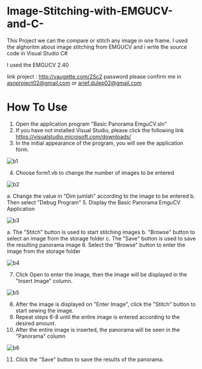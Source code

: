 # Image-Stitching-with-EMGUCV-and-C-
This Project we can the compare or stitch any image in one frame. I used the alghoritm about image stitching from EMGUCV and i write the source code in Visual Studio C#

I used the EMGUCV 2.40 

link project : http://vaugette.com/2Sc2
password please confirm me in asnproject02@gmail.com or arief.dulep02@gmail.com

# How To Use
1. Open the application program "Basic Panorama EmguCV.sln"
2. If you have not installed Visual Studio, please click the following link           https://visualstudio.microsoft.com/downloads/
3. In the initial appearance of the program, you will see the application form.

![b1](https://user-images.githubusercontent.com/49858542/69833147-9a1f6600-1264-11ea-9624-69b98c7fd1f7.jpg)

4. Choose form1.vb to change the number of images to be entered

![b2](https://user-images.githubusercontent.com/49858542/69833148-9a1f6600-1264-11ea-8ba2-2761e17c1771.jpg)

a. Change the value in "Dim jumlah" according to the image to be entered
b. Then select "Debug Program"
5. Display the Basic Panorama EmguCV Application
 
![b3](https://user-images.githubusercontent.com/49858542/69833149-9ab7fc80-1264-11ea-9ba7-c7c10d486585.jpg)
 
a. The "Stitch" button is used to start stitching images
b. "Browse" button to select an image from the storage folder
c. The "Save" button is used to save the resulting panorama image
6. Select the "Browse" button to enter the image from the storage folder

![b4](https://user-images.githubusercontent.com/49858542/69833150-9ab7fc80-1264-11ea-876b-f0f11c88d521.jpg)

7. Click Open to enter the image, then the image will be displayed in the "Insert Image" column.

![b5](https://user-images.githubusercontent.com/49858542/69833151-9b509300-1264-11ea-8b5c-f0e520f377fa.jpg)

8. After the image is displayed on "Enter Image", click the "Stitch" button to start sewing the image.
9. Repeat steps 6-8 until the entire image is entered according to the desired amount.
10. After the entire image is inserted, the panorama will be seen in the "Panorama" column

![b6](https://user-images.githubusercontent.com/49858542/69833152-9b509300-1264-11ea-8416-37c8b621918a.jpg)

11. Click the "Save" button to save the results of the panorama.









